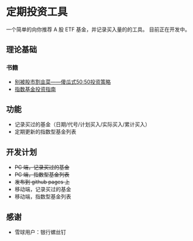 # 定期投资工具
一个简单的向你推荐 A 股 ETF 基金，并记录买入量的的工具。
目前正在开发中。
## 理论基础
### 书籍
- [别被股市割韭菜——傻瓜式50:50投资策略](https://xueqiu.com/1091244780/57982880)
- [指数基金投资指南](https://www.amazon.cn/指数基金投资指南-银行螺丝钉/dp/B019C5Y1Z8/ref=pd_sim_351_3?ie=UTF8&psc=1&refRID=0MNANGH121HGE6H4NCE9)
## 功能
- 记录买过的基金（日期/代号/计划买入/实际买入/累计买入）
- 定期更新的指数型基金列表
## 开发计划
- <del>PC 端，记录买过的基金</del>
- <del>PC 端，指数型基金列表</del>
- <del>发布到 github pages 上</del>
- 移动端，记录买过的基金
- 移动端，指数型基金列表

## 感谢
- 雪球用户：银行螺丝钉